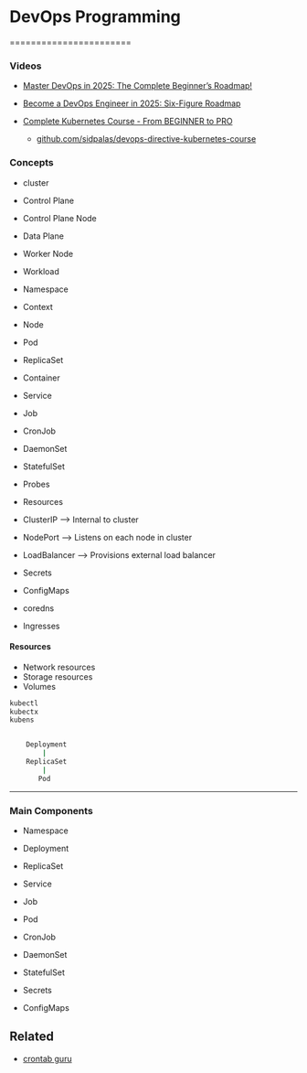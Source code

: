 # DevOps Programming
=======================


### Videos

* [Master DevOps in 2025: The Complete Beginner’s Roadmap!](https://youtu.be/5Z6Pqgpi_rE?si=Xsy0ZGv9Jy_eVEAi)
* [Become a DevOps Engineer in 2025: Six-Figure Roadmap](https://youtu.be/8s0DWeHuEaw?si=aTjiaqhaQUC-OWmh)

* [Complete Kubernetes Course - From BEGINNER to PRO](https://www.youtube.com/watch?v=2T86xAtR6Fo&t=2597s)
    * [github.com/sidpalas/devops-directive-kubernetes-course](https://github.com/sidpalas/devops-directive-kubernetes-course)



### Concepts

* cluster
* Control Plane
* Control Plane Node

* Data Plane
* Worker Node
* Workload

* Namespace
* Context
* Node
* Pod
* ReplicaSet
* Container
* Service
* Job
* CronJob
* DaemonSet
* StatefulSet

* Probes
* Resources

* ClusterIP     --> Internal to cluster
* NodePort      --> Listens on each node in cluster
* LoadBalancer  --> Provisions external load balancer

* Secrets
* ConfigMaps
* coredns
* Ingresses


#### Resources

* Network resources
* Storage resources
* Volumes

```bash
kubectl
kubectx
kubens

```


```bash

    Deployment
        | 
    ReplicaSet
        |
       Pod

```

----

### Main Components

* Namespace
* Deployment
* ReplicaSet
* Service
* Job
* Pod
* CronJob
* DaemonSet
* StatefulSet

* Secrets
* ConfigMaps

Related
-------

* [crontab guru](https://crontab.guru/)

